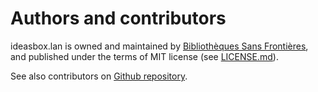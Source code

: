 # Authors and contributors

ideasbox.lan is owned and maintained by
[Bibliothèques Sans Frontières](http://www.bibliosansfrontieres.org/), and
published under the terms of MIT license (see
[LICENSE.md](https://github.com/ideas-box/ideasbox.lan/blob/master/LICENSE.md)).

See also contributors on [Github
repository](https://github.com/ideas-box/ideasbox.lan/graphs/contributors).
